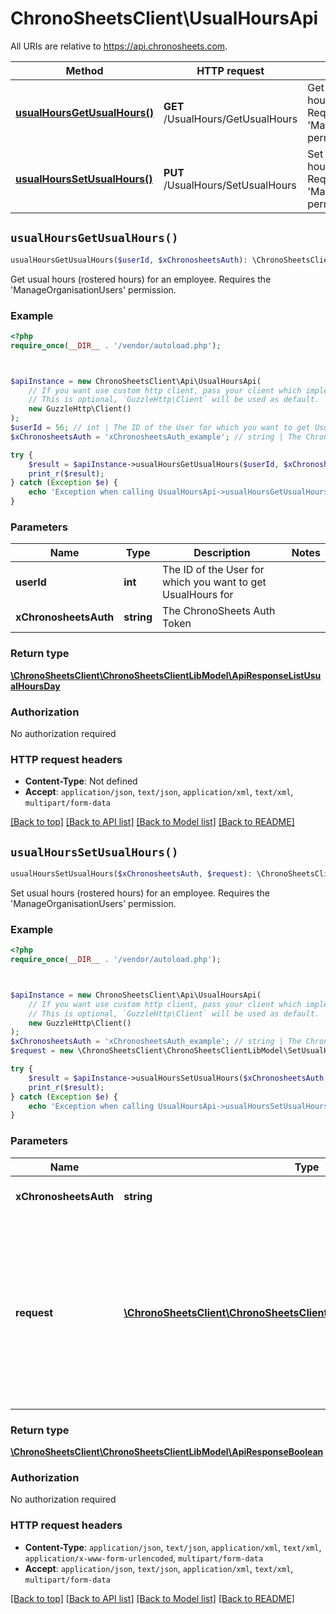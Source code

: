 # ChronoSheetsClient\UsualHoursApi

All URIs are relative to https://api.chronosheets.com.

Method | HTTP request | Description
------------- | ------------- | -------------
[**usualHoursGetUsualHours()**](UsualHoursApi.md#usualHoursGetUsualHours) | **GET** /UsualHours/GetUsualHours | Get usual hours (rostered hours) for an employee.  Requires the &#39;ManageOrganisationUsers&#39; permission.
[**usualHoursSetUsualHours()**](UsualHoursApi.md#usualHoursSetUsualHours) | **PUT** /UsualHours/SetUsualHours | Set usual hours (rostered hours) for an employee.  Requires the &#39;ManageOrganisationUsers&#39; permission.


## `usualHoursGetUsualHours()`

```php
usualHoursGetUsualHours($userId, $xChronosheetsAuth): \ChronoSheetsClient\ChronoSheetsClientLibModel\ApiResponseListUsualHoursDay
```

Get usual hours (rostered hours) for an employee.  Requires the 'ManageOrganisationUsers' permission.

### Example

```php
<?php
require_once(__DIR__ . '/vendor/autoload.php');



$apiInstance = new ChronoSheetsClient\Api\UsualHoursApi(
    // If you want use custom http client, pass your client which implements `GuzzleHttp\ClientInterface`.
    // This is optional, `GuzzleHttp\Client` will be used as default.
    new GuzzleHttp\Client()
);
$userId = 56; // int | The ID of the User for which you want to get UsualHours for
$xChronosheetsAuth = 'xChronosheetsAuth_example'; // string | The ChronoSheets Auth Token

try {
    $result = $apiInstance->usualHoursGetUsualHours($userId, $xChronosheetsAuth);
    print_r($result);
} catch (Exception $e) {
    echo 'Exception when calling UsualHoursApi->usualHoursGetUsualHours: ', $e->getMessage(), PHP_EOL;
}
```

### Parameters

Name | Type | Description  | Notes
------------- | ------------- | ------------- | -------------
 **userId** | **int**| The ID of the User for which you want to get UsualHours for |
 **xChronosheetsAuth** | **string**| The ChronoSheets Auth Token |

### Return type

[**\ChronoSheetsClient\ChronoSheetsClientLibModel\ApiResponseListUsualHoursDay**](../Model/ApiResponseListUsualHoursDay.md)

### Authorization

No authorization required

### HTTP request headers

- **Content-Type**: Not defined
- **Accept**: `application/json`, `text/json`, `application/xml`, `text/xml`, `multipart/form-data`

[[Back to top]](#) [[Back to API list]](../../README.md#endpoints)
[[Back to Model list]](../../README.md#models)
[[Back to README]](../../README.md)

## `usualHoursSetUsualHours()`

```php
usualHoursSetUsualHours($xChronosheetsAuth, $request): \ChronoSheetsClient\ChronoSheetsClientLibModel\ApiResponseBoolean
```

Set usual hours (rostered hours) for an employee.  Requires the 'ManageOrganisationUsers' permission.

### Example

```php
<?php
require_once(__DIR__ . '/vendor/autoload.php');



$apiInstance = new ChronoSheetsClient\Api\UsualHoursApi(
    // If you want use custom http client, pass your client which implements `GuzzleHttp\ClientInterface`.
    // This is optional, `GuzzleHttp\Client` will be used as default.
    new GuzzleHttp\Client()
);
$xChronosheetsAuth = 'xChronosheetsAuth_example'; // string | The ChronoSheets Auth Token
$request = new \ChronoSheetsClient\ChronoSheetsClientLibModel\SetUsualHoursRequest(); // \ChronoSheetsClient\ChronoSheetsClientLibModel\SetUsualHoursRequest | A Set UsualHours Request object containing updated data.  Make sure to specify the Day types in the request object so that ChronoSheets knows which Days to update

try {
    $result = $apiInstance->usualHoursSetUsualHours($xChronosheetsAuth, $request);
    print_r($result);
} catch (Exception $e) {
    echo 'Exception when calling UsualHoursApi->usualHoursSetUsualHours: ', $e->getMessage(), PHP_EOL;
}
```

### Parameters

Name | Type | Description  | Notes
------------- | ------------- | ------------- | -------------
 **xChronosheetsAuth** | **string**| The ChronoSheets Auth Token |
 **request** | [**\ChronoSheetsClient\ChronoSheetsClientLibModel\SetUsualHoursRequest**](../Model/SetUsualHoursRequest.md)| A Set UsualHours Request object containing updated data.  Make sure to specify the Day types in the request object so that ChronoSheets knows which Days to update |

### Return type

[**\ChronoSheetsClient\ChronoSheetsClientLibModel\ApiResponseBoolean**](../Model/ApiResponseBoolean.md)

### Authorization

No authorization required

### HTTP request headers

- **Content-Type**: `application/json`, `text/json`, `application/xml`, `text/xml`, `application/x-www-form-urlencoded`, `multipart/form-data`
- **Accept**: `application/json`, `text/json`, `application/xml`, `text/xml`, `multipart/form-data`

[[Back to top]](#) [[Back to API list]](../../README.md#endpoints)
[[Back to Model list]](../../README.md#models)
[[Back to README]](../../README.md)
